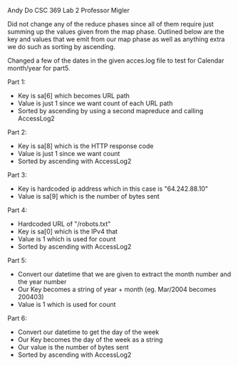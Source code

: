 Andy Do
CSC 369 Lab 2
Professor Migler

Did not change any of the reduce phases since all of them require just summing up the values given from the map phase. Outlined below are the key and values that we emit from our map phase as well as anything extra we do such as sorting by ascending.

Changed a few of the dates in the given acces.log file to test for Calendar month/year for part5.

Part 1:
- Key is sa[6] which becomes URL path
- Value is just 1 since we want count of each URL path
- Sorted by ascending by using a second mapreduce and calling AccessLog2

Part 2:
- Key is sa[8] which is the HTTP response code
- Value is just 1 since we want count
- Sorted by ascending with AccessLog2

Part 3:
- Key is hardcoded ip address which in this case is "64.242.88.10"
- Value is sa[9] which is the number of bytes sent

Part 4:
- Hardcoded URL of "/robots.txt"
- Key is sa[0] which is the IPv4 that
- Value is 1 which is used for count
- Sorted by ascending with AccessLog2

Part 5:
- Convert our datetime that we are given to extract the month number and the year number
- Our Key becomes a string of year + month (eg. Mar/2004 becomes 200403)
- Value is 1 which is used for count

Part 6:
- Convert our datetime to get the day of the week 
- Our Key becomes the day of the week as a string
- Our value is the number of bytes sent
- Sorted by ascending with AccessLog2

